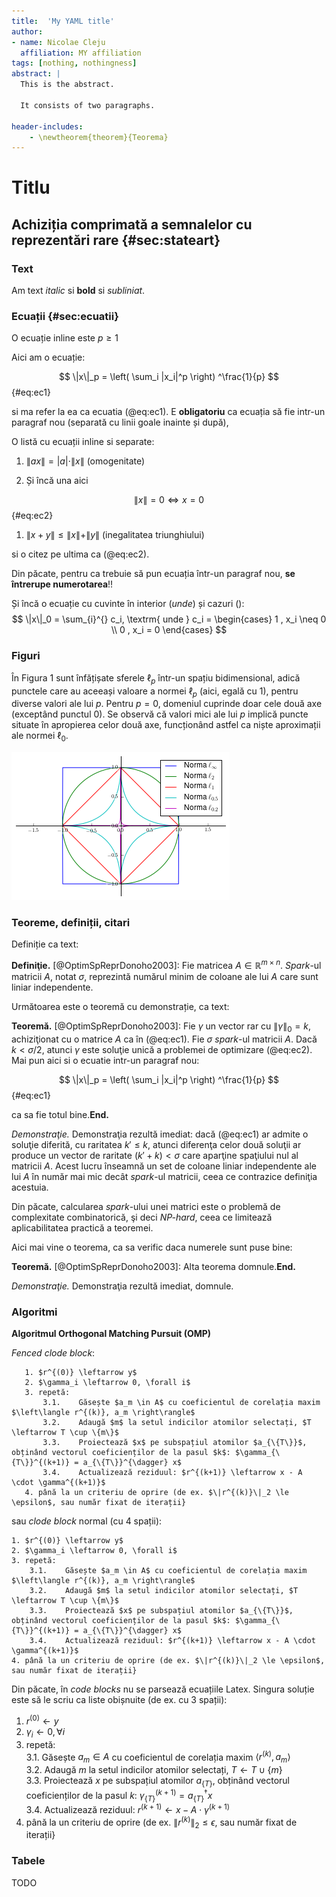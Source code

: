 ```yaml
---
title:  'My YAML title'
author:
- name: Nicolae Cleju
  affiliation: MY affiliation
tags: [nothing, nothingness]
abstract: |
  This is the abstract.

  It consists of two paragraphs.

header-includes:
    - \newtheorem{theorem}{Teorema}
---
```


# Titlu

## Achiziția comprimată a semnalelor cu reprezentări rare {#sec:stateart}

### Text

Am text *italic* si **bold** si _subliniat_. 

### Ecuații {#sec:ecuatii}


O ecuație inline este $p \geq 1$

Aici am o ecuație:

$$
 \|x\|_p = \left( \sum_i |x_i|^p \right) ^\frac{1}{p}
$$ {#eq:ec1}

si ma refer la ea ca ecuatia (@eq:ec1). E **obligatoriu** ca ecuația să fie
intr-un paragraf nou (separată cu linii goale inainte și după),

O listă cu ecuații inline si separate:

1.  $\|ax\| = |a| \cdot \|x\|$ (omogenitate)

1.  Și încă una aici 

$$\|x\| = 0 \iff x=0$$ {#eq:ec2}

1.  $\|x + y\| \leq \|x\| + \|y\|$ (inegalitatea triunghiului)

si o citez pe ultima ca (@eq:ec2).

Din păcate, pentru ca trebuie să pun ecuația într-un paragraf nou, **se întrerupe
numerotarea**!!

Și încă o ecuație cu cuvinte în interior (_unde_) și cazuri ():
$$
 \|x\|_0 = \sum_{i}^{} c_i, \textrm{ unde } c_i = \begin{cases} 1 , x_i \neq 0 \\ 0 , x_i = 0 \end{cases} 
$$

### Figuri

În Figura 1 sunt înfățișate sferele $\ell_p$ într-un spațiu bidimensional, adică punctele care au aceeași valoare a 
normei $\ell_p$ (aici, egală cu 1), pentru diverse valori ale lui $p$. Pentru $p = 0$, domeniul cuprinde doar cele două axe
(exceptând punctul 0). Se observă că valori mici ale lui $p$ implică puncte situate în apropierea celor două axe, funcționând astfel 
ca niște aproximații ale normei $\ell_0$. 

![Figura 1 - Punctele dintr-un plan care au norma $\ell_p$ egală cu 1](lpnorms.png "Optional title")

### Teoreme, definiții, citari

Definiție ca text:

**Definiţie.** [@OptimSpReprDonoho2003]: Fie matricea 
$A \in \mathbb{R}^{m \times n}$. *Spark*-ul matricii $A$, notat $\sigma$,
reprezintă numărul minim de coloane ale lui $A$ care sunt liniar independente.

Următoarea este o teoremă cu demonstrație, ca text:

**Teoremă.** [@OptimSpReprDonoho2003]: Fie $\gamma$ un vector rar cu 
$\|\gamma\|_0 = k$, achiziţionat cu o matrice $A$ ca în (@eq:ec1).
Fie $\sigma$ *spark*-ul matricii $A$. Dacă $k < \sigma / 2$, atunci $\gamma$
este soluţie unică a problemei de optimizare (@eq:ec2). Mai pun aici si o ecuatie intr-un paragraf nou:

$$
 \|x\|_p = \left( \sum_i |x_i|^p \right) ^\frac{1}{p}
$$ {#eq:ec1}

ca sa fie totul bine.**End.**

_Demonstraţie._ Demonstraţia rezultă imediat: dacă (@eq:ec1)
ar admite o soluţie diferită, cu raritatea $k' \leq k$, atunci diferenţa
celor două soluţii ar produce un vector de raritate $(k'+k) < \sigma$ care 
aparţine spaţiului nul al matricii $A$. Acest lucru înseamnă un set de coloane
liniar independente ale lui $A$ în număr mai mic decât *spark*-ul matricii, 
ceea ce contrazice definiţia acestuia.

Din păcate, calcularea *spark*-ului unei matrici este o problemă de complexitate
combinatorică, şi deci *NP-hard*, ceea ce limitează aplicabilitatea practică
a teoremei.

Aici mai vine o teorema, ca sa verific daca numerele sunt puse bine:

**Teoremă.** [@OptimSpReprDonoho2003]: Alta teorema domnule.**End.**

_Demonstraţie._ Demonstraţia rezultă imediat, domnule.


### Algoritmi

**Algoritmul Orthogonal Matching Pursuit (OMP)**

*Fenced clode block*:

~~~~~~
   1. $r^{(0)} \leftarrow y$
   2. $\gamma_i \leftarrow 0, \forall i$
   3. repetă:  
       3.1.    Găsește $a_m \in A$ cu coeficientul de corelația maxim $\left\langle r^{(k)}, a_m \right\rangle$  
       3.2.    Adaugă $m$ la setul indicilor atomilor selectați, $T \leftarrow T \cup \{m\}$  
       3.3.    Proiectează $x$ pe subspațiul atomilor $a_{\{T\}}$, obținând vectorul coeficienților de la pasul $k$: $\gamma_{\{T\}}^{(k+1)} = a_{\{T\}}^{\dagger} x$  
       3.4.    Actualizează reziduul: $r^{(k+1)} \leftarrow x - A \cdot \gamma^{(k+1)}$
   4. până la un criteriu de oprire (de ex. $\|r^{(k)}\|_2 \le \epsilon$, sau număr fixat de iterații}  
~~~~~~

sau *clode block* normal (cu 4 spații):

    1. $r^{(0)} \leftarrow y$
    2. $\gamma_i \leftarrow 0, \forall i$
    3. repetă:  
        3.1.    Găsește $a_m \in A$ cu coeficientul de corelația maxim $\left\langle r^{(k)}, a_m \right\rangle$  
        3.2.    Adaugă $m$ la setul indicilor atomilor selectați, $T \leftarrow T \cup \{m\}$  
        3.3.    Proiectează $x$ pe subspațiul atomilor $a_{\{T\}}$, obținând vectorul coeficienților de la pasul $k$: $\gamma_{\{T\}}^{(k+1)} = a_{\{T\}}^{\dagger} x$  
        3.4.    Actualizează reziduul: $r^{(k+1)} \leftarrow x - A \cdot \gamma^{(k+1)}$
    4. până la un criteriu de oprire (de ex. $\|r^{(k)}\|_2 \le \epsilon$, sau număr fixat de iterații}  


Din păcate, în *code blocks* nu se parsează ecuațiile Latex. Singura soluție 
este să le scriu ca liste obișnuite (de ex. cu 3 spații):

   1. $r^{(0)} \leftarrow y$
   2. $\gamma_i \leftarrow 0, \forall i$
   3. repetă:  
       3.1.    Găsește $a_m \in A$ cu coeficientul de corelația maxim $\left\langle r^{(k)}, a_m \right\rangle$  
       3.2.    Adaugă $m$ la setul indicilor atomilor selectați, $T \leftarrow T \cup \{m\}$  
       3.3.    Proiectează $x$ pe subspațiul atomilor $a_{\{T\}}$, obținând vectorul coeficienților de la pasul $k$: $\gamma_{\{T\}}^{(k+1)} = a_{\{T\}}^{\dagger} x$  
       3.4.    Actualizează reziduul: $r^{(k+1)} \leftarrow x - A \cdot \gamma^{(k+1)}$
   4. până la un criteriu de oprire (de ex. $\|r^{(k)}\|_2 \le \epsilon$, sau număr fixat de iterații}  

### Tabele

TODO
